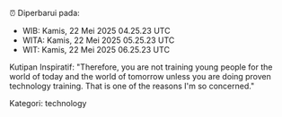 ⏰ Diperbarui pada:
- WIB: Kamis, 22 Mei 2025 04.25.23 UTC
- WITA: Kamis, 22 Mei 2025 05.25.23 UTC
- WIT: Kamis, 22 Mei 2025 06.25.23 UTC

Kutipan Inspiratif:
"Therefore, you are not training young people for the world of today and the world of tomorrow unless you are doing proven technology training. That is one of the reasons I'm so concerned."


Kategori: technology

